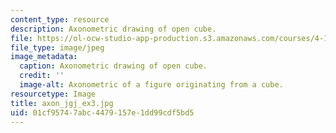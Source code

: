 ```yaml
---
content_type: resource
description: Axonometric drawing of open cube.
file: https://ol-ocw-studio-app-production.s3.amazonaws.com/courses/4-111-introduction-to-architecture-environmental-design-spring-2014/01cf95747abc4479157e1dd99cdf5bd5_axon_jgj_ex3.jpg
file_type: image/jpeg
image_metadata:
  caption: Axonometric drawing of open cube.
  credit: ''
  image-alt: Axonometric of a figure originating from a cube.
resourcetype: Image
title: axon_jgj_ex3.jpg
uid: 01cf9574-7abc-4479-157e-1dd99cdf5bd5
---
```

